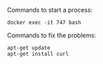 Commands to start a process:
```
docker exec -it 747 bash
```

Commands to fix the problems:
```
apt-get update
apt-get install curl
```
